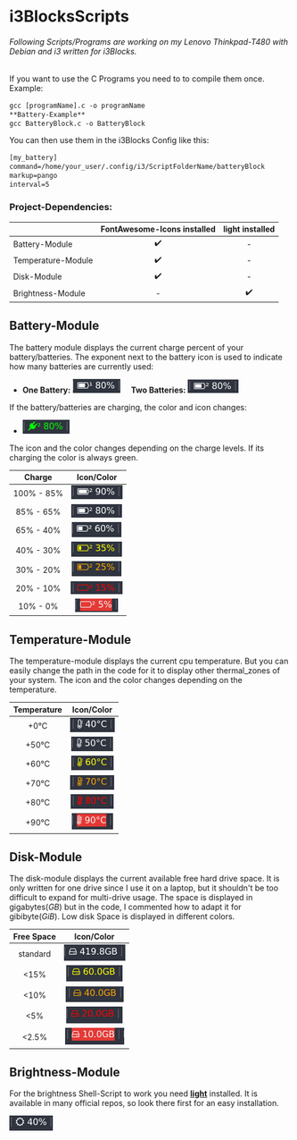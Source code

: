 # i3BlocksScripts

###### Following Scripts/Programs are working on my Lenovo Thinkpad-T480 with Debian and i3 written for i3Blocks.

If you want to use the C Programs you need to to compile them once. Example:
```
gcc [programName].c -o programName
**Battery-Example**
gcc BatteryBlock.c -o BatteryBlock
```
You can then use them in the i3Blocks Config like this:
```
[my_battery]
command=/home/your_user/.config/i3/ScriptFolderName/batteryBlock
markup=pango
interval=5 
```


### Project-Dependencies:

|   | FontAwesome-Icons installed | light installed |
|---|:-:|:-:|
| Battery-Module | :heavy_check_mark: | - | 
| Temperature-Module | :heavy_check_mark: | - |
| Disk-Module | :heavy_check_mark:  |  - |
| Brightness-Module | - |  :heavy_check_mark: |


## Battery-Module

The battery module displays the current charge percent of your battery/batteries. 
The exponent next to the battery icon is used to indicate how many batteries are currently used:
 * **One Battery:** ![One Battery](/images/singleBattery80.png) &nbsp;&nbsp;&nbsp; **Two Batteries:** ![Two Batteries](/images/battery80.png)

If the battery/batteries are charging, the color and icon changes:
 * ![Charging](/images/batteryPlug.png)

The icon and the color changes depending on the charge levels. If its charging the color is always green.

| Charge | Icon/Color |
|:-:|:-:|
|100% - 85%|![](/images/battery90.png)|
|85% - 65%|![](/images/battery80.png)|
|65% - 40%|![](/images/battery60.png)|
|40% - 30%|![](/images/battery35.png)|
|30% - 20%|![](/images/battery25.png)|
|20% - 10%|![](/images/battery15.png)|
|10% - 0%|![](/images/battery5.png)|


## Temperature-Module

The temperature-module displays the current cpu temperature. But you can easily change the path in the code for it to display other thermal_zones of your system.
The icon and the color changes depending on the temperature.

| Temperature | Icon/Color |
|:-:|:-:|
| +0°C |![](/images/temp40.png)|
| +50°C |![](/images/temp50.png)|
| +60°C |![](/images/temp60.png)|
| +70°C |![](/images/temp70.png)|
| +80°C |![](/images/temp80.png)|
| +90°C |![](/images/temp90.png)|

## Disk-Module

The disk-module displays the current available free hard drive space. It is only written for one drive since I use it on a laptop, but it shouldn't be too difficult to expand for multi-drive usage. The space is displayed in gigabytes(*GB*) but in the code, I commented how to adapt it for gibibyte(*GiB*).
Low disk Space is displayed in different colors.

| Free Space | Icon/Color |
|:-:|:-:|
| standard |![](/images/disk.png)|
| <15% |![](/images/disk60.png)|
| <10% |![](/images/disk40.png)|
| <5% |![](/images/disk20.png)|
| <2.5% |![](/images/disk10.png)|


## Brightness-Module

For the brightness Shell-Script to work you need **[light](https://github.com/haikarainen/light)** installed. It is available in many official repos, so look there first for an easy installation.

![Example-Brightness](/images/brightnessLevel.png)
